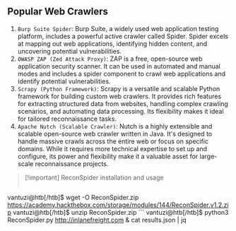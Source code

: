 ## Popular Web Crawlers

1. `Burp Suite Spider`: Burp Suite, a widely used web application testing platform, includes a powerful active crawler called Spider. Spider excels at mapping out web applications, identifying hidden content, and uncovering potential vulnerabilities.
2. `OWASP ZAP (Zed Attack Proxy)`: ZAP is a free, open-source web application security scanner. It can be used in automated and manual modes and includes a spider component to crawl web applications and identify potential vulnerabilities.
3. `Scrapy (Python Framework)`: Scrapy is a versatile and scalable Python framework for building custom web crawlers. It provides rich features for extracting structured data from websites, handling complex crawling scenarios, and automating data processing. Its flexibility makes it ideal for tailored reconnaissance tasks.
4. `Apache Nutch (Scalable Crawler)`: Nutch is a highly extensible and scalable open-source web crawler written in Java. It's designed to handle massive crawls across the entire web or focus on specific domains. While it requires more technical expertise to set up and configure, its power and flexibility make it a valuable asset for large-scale reconnaissance projects.


> [!important] ReconSpider installation and usage
> ```shell-session
vantuzi@htb[/htb]$ wget -O ReconSpider.zip https://academy.hackthebox.com/storage/modules/144/ReconSpider.v1.2.zip
vantuzi@htb[/htb]$ unzip ReconSpider.zip ```
vantuzi@htb[/htb]$ python3 ReconSpider.py http://inlanefreight.com & cat results.json | jq
